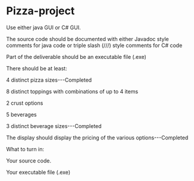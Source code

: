 # Pizza-project


Use either java GUI or C# GUI.
 
The source code should be documented with either Javadoc style comments for java code or triple slash (///) style comments for C# code
 
Part of the deliverable should be an executable file (.exe)
 
There should be at least:
 
4 distinct pizza sizes---Completed
 
8 distinct toppings with combinations of up to 4 items
 
2 crust options
 
5 beverages
 
3 distinct beverage sizes---Completed
 
The display should display the pricing of the various options---Completed
 

 What to turn in: 

Your source code.

Your executable file (.exe)
